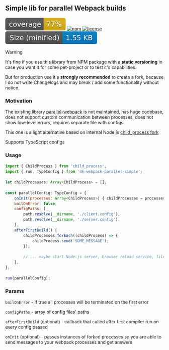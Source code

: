 ## Simple lib for parallel Webpack builds

![coverage](https://github.com/dkazakov8/dk-framework/blob/master/packages/webpack-parallel-simple/cover.svg)
[![npm](https://img.shields.io/npm/v/dk-webpack-parallel-simple)](https://www.npmjs.com/package/dk-webpack-parallel-simple)
[![license](https://img.shields.io/npm/l/dk-webpack-parallel-simple)](https://github.com/dkazakov8/dk-framework/blob/master/packages/webpack-parallel-simple/LICENSE)
![size](https://github.com/dkazakov8/dk-framework/blob/master/packages/webpack-parallel-simple/size.svg)

> [!WARNING]  
> It's fine if you use this library from NPM package with a **static versioning** in case you
> want it for some pet-project or to test it's capabilities.
>
> But for production use it's **strongly recommended** to create a fork, because I do not write
> Changelogs and may break / add some functionality without notice.

### Motivation

The existing library [parallel-webpack](https://github.com/trivago/parallel-webpack) is not maintained,
has huge codebase, does not support custom communication between processes, does not show low-level
errors, requires separate file with configs.

This one is a light alternative based on internal Node.js [child_process fork](https://nodejs.org/api/child_process.html#child_process_child_process_fork_modulepath_args_options)

Supports TypeScript configs

### Usage

```javascript
import { ChildProcess } from 'child_process';
import { run, TypeConfig } from 'dk-webpack-parallel-simple';

let childProcesses: Array<ChildProcess> = [];

const parallelConfig: TypeConfig = {
    onInit(processes: Array<ChildProcess>) { childProcesses = processes; },
    bailOnError: false,
    configPaths: [
        path.resolve(__dirname, './client.config'),
        path.resolve(__dirname, './server.config'),
    ],
    afterFirstBuild() {
        childProcesses.forEach((childProcess) => {
            childProcess.send('SOME_MESSAGE');
        });
        
        // ... maybe start Node.js server, browser reload service, file generation service
    },
};

run(parallelConfig);
```

### Params

`bailOnError` - if true all processes will be terminated on the first error

`configPaths` - array of config files' paths

`afterFirstBuild` (optional) - callback that called after first compiler run on every config passed

`onInit` (optional) - passes instances of forked processes so you are able to send messages to your webpack processes and get answers
